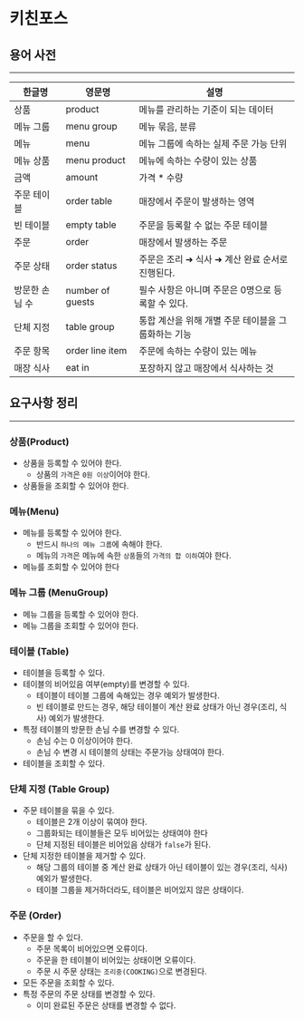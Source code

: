 # 키친포스


##  용어 사전

---

| 한글명 | 영문명 | 설명 |
| --- | --- | --- |
| 상품 | product | 메뉴를 관리하는 기준이 되는 데이터 |
| 메뉴 그룹 | menu group | 메뉴 묶음, 분류 |
| 메뉴 | menu | 메뉴 그룹에 속하는 실제 주문 가능 단위 |
| 메뉴 상품 | menu product | 메뉴에 속하는 수량이 있는 상품 |
| 금액 | amount | 가격 * 수량 |
| 주문 테이블 | order table | 매장에서 주문이 발생하는 영역 |
| 빈 테이블 | empty table | 주문을 등록할 수 없는 주문 테이블 |
| 주문 | order | 매장에서 발생하는 주문 |
| 주문 상태 | order status | 주문은 조리 ➜ 식사 ➜ 계산 완료 순서로 진행된다. |
| 방문한 손님 수 | number of guests | 필수 사항은 아니며 주문은 0명으로 등록할 수 있다. |
| 단체 지정 | table group | 통합 계산을 위해 개별 주문 테이블을 그룹화하는 기능 |
| 주문 항목 | order line item | 주문에 속하는 수량이 있는 메뉴 |
| 매장 식사 | eat in | 포장하지 않고 매장에서 식사하는 것 |


## 요구사항 정리

---
### 상품(Product)
- 상품을 등록할 수 있어야 한다.
  - 상품의 `가격`은 `0원 이상`이어야 한다.
- 상품들을 조회할 수 있어야 한다.

### 메뉴(Menu)
- 메뉴를 등록할 수 있어야 한다.
  - 반드시 `하나의 메뉴 그룹`에 속해야 한다.
  - 메뉴의 `가격`은 메뉴에 속한 `상품`들의 `가격의 합 이하`여야 한다.
- 메뉴를 조회할 수 있어야 한다

### 메뉴 그룹 (MenuGroup)
- 메뉴 그룹을 등록할 수 있어야 한다.
- 메뉴 그룹을 조회할 수 있어야 한다.

### 테이블 (Table)
- 테이블을 등록할 수 있다.
- 테이블의 비어있음 여부(empty)를 변경할 수 있다.
  - 테이블이 테이블 그룹에 속해있는 경우 예외가 발생한다.
  - 빈 테이블로 만드는 경우, 해당 테이블이 계산 완료 상태가 아닌 경우(조리, 식사) 예외가 발생한다.
- 특정 테이블의 방문한 손님 수를 변경할 수 있다.
  - 손님 수는 0 이상이어야 한다.
  - 손님 수 변경 시 테이블의 상태는 주문가능 상태여야 한다.
- 테이블을 조회할 수 있다.

### 단체 지정 (Table Group)
- 주문 테이블을 묶을 수 있다.
  - 테이블은 2개 이상이 묶여야 한다.
  - 그룹화되는 테이블들은 모두 비어있는 상태여야 한다
  - 단체 지정된 테이블은 비어있음 상태가 `false`가 된다.
- 단체 지정한 테이블을 제거할 수 있다.
  - 해당 그룹의 테이블 중 계산 완료 상태가 아닌 테이블이 있는 경우(조리, 식사) 예외가 발생한다.
  - 테이블 그룹을 제거하더라도, 테이블은 비어있지 않은 상태이다.

### 주문 (Order)
- 주문을 할 수 있다.
  - 주문 목록이 비어있으면 오류이다.
  - 주문을 한 테이블이 비어있는 상태이면 오류이다.
  - 주문 시 주문 상태는 `조리중(COOKING)`으로 변경된다.
- 모든 주문을 조회할 수 있다.
- 특정 주문의 주문 상태를 변경할 수 있다.
  - 이미 완료된 주문은 상태를 변경할 수 없다.

